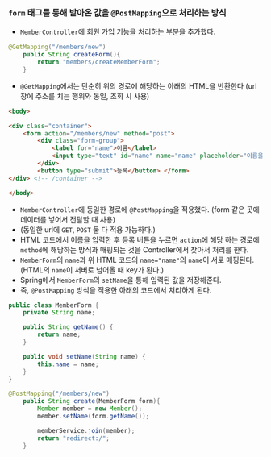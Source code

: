 ### `form` 태그를 통해 받아온 값을 `@PostMapping`으로 처리하는 방식

- `MemberController`에 회원 가입 기능을 처리하는 부분을 추가했다.

```java
@GetMapping("/members/new")
    public String createForm(){
        return "members/createMemberForm";
    }
```
- `@GetMapping`에서는 단순히 위의 경로에 해당하는 아래의 HTML을 반환한다 (url 창에 주소를 치는 행위와 동일, 조회 시 사용)

```HTML
<body>

<div class="container">
    <form action="/members/new" method="post">
        <div class="form-group">
            <label for="name">이름</label>
            <input type="text" id="name" name="name" placeholder="이름을 입력하세요">
        </div>
        <button type="submit">등록</button> </form>
</div> <!-- /container -->

</body>
```

- `MemberController`에 동일한 경로에 `@PostMapping`을 적용했다. (form 같은 곳에 데이터를 넣어서 전달할 때 사용)
- (동일한 url에 `GET`, `POST` 둘 다 적용 가능하다.)
- HTML 코드에서 이름을 입력한 후 등록 버튼을 누르면 `action`에 해당 하는 경로에 `method`에 해당하는 방식과 매핑되는 것을 Controller에서 찾아서 처리를 한다.
- `MemberForm`의 `name`과 위 HTML 코드의 `name="name"`의 `name`이 서로 매핑된다. (HTML의 `name`이 서버로 넘어올 때 key가 된다.)
- Spring에서 `MemberForm`의 `setName`을 통해 입력된 값을 저장해준다.
- 즉, `@PostMapping` 방식을 적용한 아래의 코드에서 처리하게 된다.

```java
public class MemberForm {
    private String name;

    public String getName() {
        return name;
    }

    public void setName(String name) {
        this.name = name;
    }
}
```

```java
@PostMapping("/members/new")
    public String create(MemberForm form){
        Member member = new Member();
        member.setName(form.getName());

        memberService.join(member);
        return "redirect:/";
    }
```

